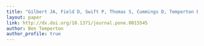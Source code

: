 ```yaml
---
title: "Gilbert JA, Field D, Swift P, Thomas S, Cummings D, Temperton B, Weynberg K, Huse S, Hughes M, Joint I, Somerfield PJ, Muhling M. 2010. The taxonomic and functional diversity of microbes at a temperate coastal site: a “multi-omic” study of seasonal and diel temporal variation. PloS one 5:e15545."
layout: paper
link: http://dx.doi.org/10.1371/journal.pone.0015545
author: Ben Temperton
author_profile: true
---
```

